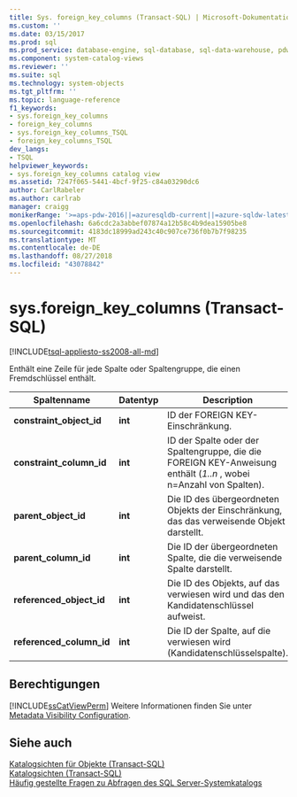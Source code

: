 ```yaml
---
title: Sys. foreign_key_columns (Transact-SQL) | Microsoft-Dokumentation
ms.custom: ''
ms.date: 03/15/2017
ms.prod: sql
ms.prod_service: database-engine, sql-database, sql-data-warehouse, pdw
ms.component: system-catalog-views
ms.reviewer: ''
ms.suite: sql
ms.technology: system-objects
ms.tgt_pltfrm: ''
ms.topic: language-reference
f1_keywords:
- sys.foreign_key_columns
- foreign_key_columns
- sys.foreign_key_columns_TSQL
- foreign_key_columns_TSQL
dev_langs:
- TSQL
helpviewer_keywords:
- sys.foreign_key_columns catalog view
ms.assetid: 7247f065-5441-4bcf-9f25-c84a03290dc6
author: CarlRabeler
ms.author: carlrab
manager: craigg
monikerRange: '>=aps-pdw-2016||=azuresqldb-current||=azure-sqldw-latest||>=sql-server-2016||=sqlallproducts-allversions||>=sql-server-linux-2017||=azuresqldb-mi-current'
ms.openlocfilehash: 6a6cdc2a3abbef07874a12b58c4b9dea15905be8
ms.sourcegitcommit: 4183dc18999ad243c40c907ce736f0b7b7f98235
ms.translationtype: MT
ms.contentlocale: de-DE
ms.lasthandoff: 08/27/2018
ms.locfileid: "43078842"
---
```

# <a name="sysforeignkeycolumns-transact-sql"></a>sys.foreign_key_columns (Transact-SQL)
[!INCLUDE[tsql-appliesto-ss2008-all-md](../../includes/tsql-appliesto-ss2008-all-md.md)]

  Enthält eine Zeile für jede Spalte oder Spaltengruppe, die einen Fremdschlüssel enthält.  
  
|Spaltenname|Datentyp|Description|  
|-----------------|---------------|-----------------|  
|**constraint_object_id**|**int**|ID der FOREIGN KEY-Einschränkung.|  
|**constraint_column_id**|**int**|ID der Spalte oder der Spaltengruppe, die die FOREIGN KEY-Anweisung enthält (*1..n* , wobei n=Anzahl von Spalten).|  
|**parent_object_id**|**int**|Die ID des übergeordneten Objekts der Einschränkung, das das verweisende Objekt darstellt.|  
|**parent_column_id**|**int**|Die ID der übergeordneten Spalte, die die verweisende Spalte darstellt.|  
|**referenced_object_id**|**int**|Die ID des Objekts, auf das verwiesen wird und das den Kandidatenschlüssel aufweist.|  
|**referenced_column_id**|**int**|Die ID der Spalte, auf die verwiesen wird (Kandidatenschlüsselspalte).|  
  
## <a name="permissions"></a>Berechtigungen  
 [!INCLUDE[ssCatViewPerm](../../includes/sscatviewperm-md.md)] Weitere Informationen finden Sie unter [Metadata Visibility Configuration](../../relational-databases/security/metadata-visibility-configuration.md).  
  
## <a name="see-also"></a>Siehe auch  
 [Katalogsichten für Objekte &#40;Transact-SQL&#41;](../../relational-databases/system-catalog-views/object-catalog-views-transact-sql.md)   
 [Katalogsichten &#40;Transact-SQL&#41;](../../relational-databases/system-catalog-views/catalog-views-transact-sql.md)   
 [Häufig gestellte Fragen zu Abfragen des SQL Server-Systemkatalogs](../../relational-databases/system-catalog-views/querying-the-sql-server-system-catalog-faq.md)  
  
  
